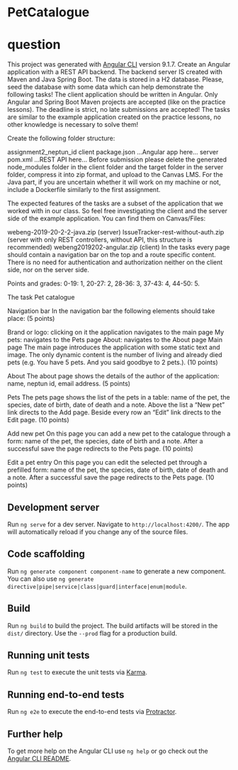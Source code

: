 # PetCatalogue
# question
This project was generated with [Angular CLI](https://github.com/angular/angular-cli) version 9.1.7.
Create an Angular application with a REST API backend. The backend server IS created with Maven and Java Spring Boot. The data is stored in a H2 database. Please, seed the database with some data which can help demonstrate the following tasks! The client application should be written in Angular. Only Angular and Spring Boot Maven projects are accepted (like on the practice lessons). The deadline is strict, no late submissions are accepted! The tasks are similar to the example application created on the practice lessons, no other knowledge is necessary to solve them!

Create the following folder structure:

assignment2_neptun_id
    client
        package.json
        ...Angular app here...
    server
        pom.xml
        ...REST API here...
Before submission please delete the generated node_modules folder in the client folder and the target folder in the server folder, compress it into zip format, and upload to the Canvas LMS. For the Java part, if you are uncertain whether it will work on my machine or not, include a Dockerfile similarly to the first assignment.

The expected features of the tasks are a subset of the application that we worked with in our class. So feel free investigating the client and the server side of the example application. You can find them on Canvas/Files:

webeng-2019-20-2-2-java.zip (server)
IssueTracker-rest-without-auth.zip (server with only REST controllers, without API, this structure is recommended)
webeng2019202-angular.zip (client)
In the tasks every page should contain a navigation bar on the top and a route specific content. There is no need for authentication and authorization neither on the client side, nor on the server side.

Points and grades: 0-19: 1, 20-27: 2, 28-36: 3, 37-43: 4, 44-50: 5.

The task
Pet catalogue

Navigation bar In the navigation bar the following elements should take place: (5 points)

Brand or logo: clicking on it the application navigates to the main page
My pets: navigates to the Pets page
About: navigates to the About page
Main page The main page introduces the application with some static text and image. The only dynamic content is the number of living and already died pets (e.g. You have 5 pets. And you said goodbye to 2 pets.). (10 points)

About The about page shows the details of the author of the application: name, neptun id, email address. (5 points)

Pets The pets page shows the list of the pets in a table: name of the pet, the species, date of birth, date of death and a note. Above the list a “New pet” link directs to the Add page. Beside every row an “Edit” link directs to the Edit page. (10 points)

Add new pet On this page you can add a new pet to the catalogue through a form: name of the pet, the species, date of birth and a note. After a successful save the page redirects to the Pets page. (10 points)

Edit a pet entry On this page you can edit the selected pet through a prefilled form: name of the pet, the species, date of birth, date of death and a note. After a successful save the page redirects to the Pets page. (10 points)

## Development server

Run `ng serve` for a dev server. Navigate to `http://localhost:4200/`. The app will automatically reload if you change any of the source files.

## Code scaffolding

Run `ng generate component component-name` to generate a new component. You can also use `ng generate directive|pipe|service|class|guard|interface|enum|module`.

## Build

Run `ng build` to build the project. The build artifacts will be stored in the `dist/` directory. Use the `--prod` flag for a production build.

## Running unit tests

Run `ng test` to execute the unit tests via [Karma](https://karma-runner.github.io).

## Running end-to-end tests

Run `ng e2e` to execute the end-to-end tests via [Protractor](http://www.protractortest.org/).

## Further help

To get more help on the Angular CLI use `ng help` or go check out the [Angular CLI README](https://github.com/angular/angular-cli/blob/master/README.md).
